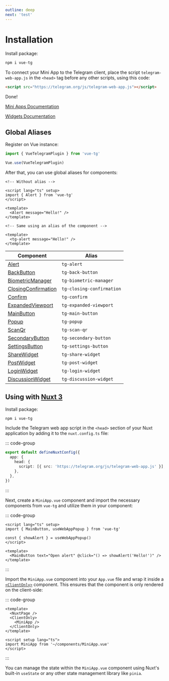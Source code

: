 ```yaml
---
outline: deep
next: 'test'
---
```


# Installation

Install package:

```bash
npm i vue-tg
```

To connect your Mini App to the Telegram client, place the script `telegram-web-app.js` in the `<head>` tag before any other scripts, using this code:

```html
<script src="https://telegram.org/js/telegram-web-app.js"></script>
```

Done!

[Mini Apps Documentation](/mini-apps)

[Widgets Documentation](/widgets)

## Global Aliases

Register on Vue instance:

```ts
import { VueTelegramPlugin } from 'vue-tg'

Vue.use(VueTelegramPlugin)
```

After that, you can use global aliases for components:

```vue
<!-- Without alias -->

<script lang="ts" setup>
import { Alert } from 'vue-tg'
</script>

<template>
  <Alert message="Hello!" />
</template>

<!-- Same using an alias of the component -->

<template>
  <tg-alert message="Hello!" />
</template>
```

| Component                                             | Alias                     |
| ----------------------------------------------------- | ------------------------- |
| [Alert](/mini-apps#alert)                             | `tg-alert`                |
| [BackButton](/mini-apps#backbutton)                   | `tg-back-button`          |
| [BiometricManager](/mini-apps#biometricmanager)       | `tg-biometric-manager`    |
| [ClosingConfirmation](/mini-apps#closingconfirmation) | `tg-closing-confirmation` |
| [Confirm](/mini-apps#confirm)                         | `tg-confirm`              |
| [ExpandedViewport](/mini-apps#expandedviewport)       | `tg-expanded-viewport`    |
| [MainButton](/mini-apps#mainbutton)                   | `tg-main-button`          |
| [Popup](/mini-apps#Popup)                             | `tg-popup`                |
| [ScanQr](/mini-apps#scanqr)                           | `tg-scan-qr`              |
| [SecondaryButton](/mini-apps#secondarybutton)         | `tg-secondary-button`     |
| [SettingsButton](/mini-apps#settingsbutton)           | `tg-settings-button`      |
| [ShareWidget](/widgets#share-widget)                  | `tg-share-widget`         |
| [PostWidget](/widgets#post-widget)                    | `tg-post-widget`          |
| [LoginWidget](/widgets#login-widget)                  | `tg-login-widget`         |
| [DiscussionWidget](/widgets#discussion-widget)        | `tg-discussion-widget`    |

## Using with [Nuxt 3](https://nuxt.com/)

Install package:

```bash
npm i vue-tg
```

Include the Telegram web app script in the `<head>` section of your Nuxt application by adding it to the `nuxt.config.ts` file:

::: code-group
```ts [nuxt.config.ts]
export default defineNuxtConfig({
  app: {
    head: {
      script: [{ src: 'https://telegram.org/js/telegram-web-app.js' }],
    },
  },
})
```
:::

Next, create a `MiniApp.vue` component and import the necessary components from `vue-tg` and utilize them in your component:

::: code-group
```vue [MiniApp.vue]
<script lang="ts" setup>
import { MainButton, useWebAppPopup } from 'vue-tg'

const { showAlert } = useWebAppPopup()
</script>

<template>
  <MainButton text="Open alert" @click="() => showAlert('Hello!')" />
</template>
```
:::

Import the `MiniApp.vue` component into your `App.vue` file and wrap it inside a [`<ClientOnly>`](https://nuxt.com/docs/api/components/client-only) component. This ensures that the component is only rendered on the client-side:

::: code-group
```vue [App.vue]
<template>
  <NuxtPage />
  <ClientOnly>
    <MiniApp />
  </ClientOnly>
</template>

<script setup lang="ts">
import MiniApp from '~/components/MiniApp.vue'
</script>
```
:::

You can manage the state within the `MiniApp.vue` component using Nuxt's built-in `useState` or any other state management library like `pinia`.
